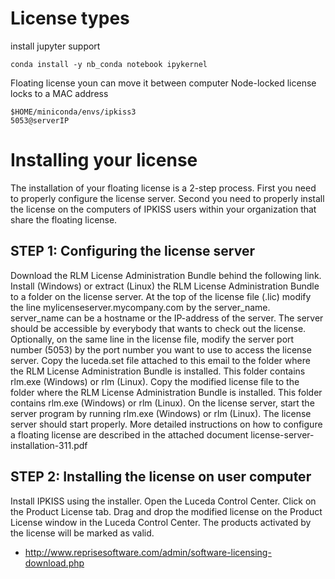 # License types

install jupyter support

```
conda install -y nb_conda notebook ipykernel
```

Floating license youn can move it between computer
Node-locked license locks to a MAC address

```
$HOME/miniconda/envs/ipkiss3
5053@serverIP

```

# Installing your license

The installation of your floating license is a 2-step process. First you need to properly configure the license server. Second you need to properly install the license on the computers of IPKISS users within your organization that share the floating license.

## STEP 1: Configuring the license server

Download the RLM License Administration Bundle behind the following link.
Install (Windows) or extract (Linux) the RLM License Administration Bundle to a folder on the license server.
At the top of the license file (.lic) modify the line mylicenseserver.mycompany.com by the server_name.
server_name can be a hostname or the IP-address of the server. The server should be accessible by everybody that wants to check out the license.
Optionally, on the same line in the license file, modify the server port number (5053) by the port number you want to use to access the license server.
Copy the luceda.set file attached to this email to the folder where the RLM License Administration Bundle is installed. This folder contains rlm.exe (Windows) or rlm (Linux).
Copy the modified license file to the folder where the RLM License Administration Bundle is installed. This folder contains rlm.exe (Windows) or rlm (Linux).
On the license server, start the server program by running rlm.exe (Windows) or rlm (Linux).
The license server should start properly.
More detailed instructions on how to configure a floating license are described in the attached document license-server-installation-311.pdf

## STEP 2: Installing the license on user computer

Install IPKISS using the installer.
Open the Luceda Control Center.
Click on the Product License tab.
Drag and drop the modified license on the Product License window in the Luceda Control Center.
The products activated by the license will be marked as valid.

- http://www.reprisesoftware.com/admin/software-licensing-download.php
